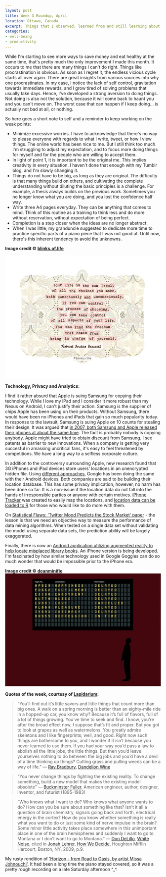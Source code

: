 ```yaml
---
layout: post
title: Week 3 Roundup, April
location: Ottawa, Canada
excerpt: Things that I observed, learned from and still learning about.
categories:
- well-being
- productivity
---
```


While I'm starting to see more ways to save money and eat healthy at the same time, that's pretty much the only improvement I made this month. It occurs to me that there are many things I can't do right. Things like procrastination is obvious. As soon as I regret it, the endless vicious cycle starts all over again. There are great insights from various sources into why one procrastinates. In my case, I notice the lack of self control, gravitation towards immediate rewards, and I grow tired of solving problems that usually take days. Hence, I've developed a strong aversion to doing things. Not doing is also not the solution, because it will come back to haunt you and you can't move on. The worst case that can happen if I keep doing... is actually not bad at all, or nothing.

So here goes a short note to self and a reminder to keep working on the weak points:
- Minimize excessive worries. I have to acknowledge that there's no way to please everyone with regards to what I write, tweet, or how I view things. The online world has been nice to me. But I still think too much. I'm struggling to adjust my expectation, and to focus more doing things for myself and for the people who are willing to accept them. 
- In light of point 1, it is important to be the original me. This implies creativity in every situation. I haven't done that enough with my Tumblr blog, and I'm slowly changing it.
- Things do not have to be big, as long as they are original. The difficulty is that many things build on others, and cultivating the complete understanding without diluting the basic principles is a challenge. For example, a thesis always builds on the previous work. Sometimes you no longer know what you are doing, and you lost the confidence half way. 
- Write three A4 pages everyday. They can be anything that comes to mind. Think of this routine as a training to think less and do more without reservation, without expectation of being perfect.
- Completion is a step closer when the ideas are no longer abstract.
- When I was little, my granduncle suggested to dedicate more time to practice specific parts of a piano piece that I was not good at. Until now, there's this inherent tendency to avoid the unknowns.

<div class="image_and_caption">
  <b>Image credit © <a href="http://blinksoflife.tumblr.com" target="_blank">blinks.of.life</a></b>
  <p><img src="/images/life-choices.jpg" alt="blinks.of.life" title="Freedom from Life Choices"/></p>  
</div>

**Technology, Privacy and Analytics:**

I find it rather absurd that Apple is suing Samsung for copying their technology. While I love my iPad and I consider it more robust than my Nexus on Android, I can't justify their action. Samsung is the supplier of chips Apple has been using on their products. Without Samsung, there would have been no iPhones and iPads that gain so much popularity today. In response to the lawsuit, Samsung is suing Apple on 10 counts for stealing their design. It was argued that [in 2007, both Samsung and Apple released their phones at about the same time](http://www.phandroid.com/2011/04/20/did-apple-really-steal-their-iphone-design-from-samsung-pot-meet-kettle/). The fact is probably nobody is copying anybody. Apple might have tried to obtain discount from Samsung. I see patents as barrier to new innovations. When a company is getting very succesful in amassing uncritical fans, it's easy to feel threatened by competitions. We have a long way to a selfless corporate culture.

In addition to the controversy surrounding Apple, new research found that 3G iPhones and iPad devices store users' locations in an unencrypted hidden file. Using [different approaches](http://www.bytemining.com/2011/04/location-tracking-on-android-too/), Google has been doing the same with their Android devices. Both companies are said to be building their location database. This has some privacy implication, however, no harm has been done so far. It is a non-issue if the location data do not fall into the hands of irresponsible parties or anyone with certain motives. [iPhone Tracker](http://petewarden.github.com/iPhoneTracker/) was created to easily map the locations, and [location data can be loaded to R](http://blog.revolutionanalytics.com/2011/04/how-to-load-your-iphone-location-data-into-r.html) for those who would like to do more with them.

On [Statistical Flaws: 'Twitter Mood Predicts the Stock Market' paper](http://petzoldt.tumblr.com/post/3236488086/statistical-flaws-in-twitter-mood-predicts-the-stock) - the lesson is that we need an objective way to measure the performance of data mining algorithms. When tested on a single data set without validating the model using separate data sets, the prediction ability will be largely exaggerated.

Finally, there is now an [Android application utilizing augmented reality to help locate misplaced library books](http://www.geek.com/articles/geek-cetera/augmented-reality-app-helps-librarians-keep-the-stacks-sorted-20110421/). An iPhone version is being developed. I'm fascinated by how similar technology used in Google Goggles can do so much wonder that would be impossible prior to the iPhone era.

<b>Image credit © <a href="http://deanminifie.tumblr.com/post/4810261813/emotional-trip" target="_blank">deanminifie</a></b>
![alt deanminifie](/images/emotional-trip.jpg "Emotional Trip") 

**Quotes of the week, courtesy of [Lapidarium](http://amiquote.tumblr.com/):**

> “You’ll find out it’s little savors and little things that count more than big ones. A walk on a spring morning is better than an eighty-mile ride in a hopped-up car, you know why? Because it’s full of flavors, full of a lot of things growing. You’ve time to seek and find. I know, you’re after the broad effect now, I suppose that’s fit and proper. But you got to look at grapes as well as watermelons. You greatly admire skeletons and I like fingerprints; well, and good. Right now such things are bothersome to you, and I wonder if it isn’t because you never learned to use them. If you had your way you’d pass a law to abolish all the little jobs, the little things. But then you’d leave yourselves nothing to do between the big jobs and you’d have a devil of a time thinking up things? Cutting grass and pulling weeds can be a way of life.” — [Ray Bradbury](http://en.wikipedia.org/wiki/Ray_Bradbury), [Dandelion Wine](http://en.wikipedia.org/wiki/Dandelion_Wine)

> “You never change things by fighting the existing reality. To change something, build a new model that makes the existing model obsolete” — [Buckminster Fuller](http://en.wikipedia.org/wiki/Buckminster_Fuller), American engineer, author, designer, inventor, and futurist (1895-1983)

> “Who knows what I want to do? Who knows what anyone wants to do? How can you be sure about something like that? Isn’t it all a question of brain chemistry, signals going back and forth, electrical energy in the cortex? How do you know whether something is really what you want to do or just some kind of nerve impulse in the brain? Some minor little activity takes place somewhere in this unimportant place in one of the brain hemispheres and suddenly I want to go to Montana or I don’t want to go to Montana.” — [Don DeLillo](http://en.wikipedia.org/wiki/Don_DeLillo), [White Noise](http://en.wikipedia.org/wiki/White_Noise_%28novel%29), cited in [Jonah Lehrer](http://en.wikipedia.org/wiki/Jonah_Lehrer), [How We Decide](http://en.wikipedia.org/wiki/How_We_Decide), Houghton Mifflin Harcourt, Boston, NY, 2009, p.9.

My rusty rendition of ['Horizon - from Road to Oasis, by artist Missa Johnouchi'](http://dl.dropbox.com/u/4187310/20110423_194718.wav). It had been a long time the piano stayed covered, so it was a pretty rough recording on a late Saturday afternoon ^_^.
